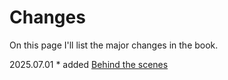 # Changes

On this page I'll list the major changes in the book.

2025.07.01
    * added [Behind the scenes](./www-mechanize-dumped.md)
